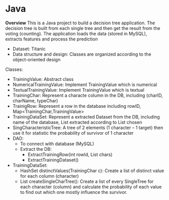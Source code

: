# Java
**Overview**
This is a Java project to build a decision tree application. 
The decision tree is built from each single tree and then get the result from the voting (counting). The application loads the data (stored in MySQL), extracts features and process the prediction
- Dataset: Titanic
- Data structure and design: Classes are organized according to the object-oriented design

Classes:
-	TrainingValue: Abstract class 
-	NumericalTrainingValue: Implement TrainingValue which is numerical 
-	TextualTrainingValue: Implement TrainingValue which is textual 
-	TrainingChar: Represent a  characte column in the DB, including (charID, charName, typeChar)
-	TrainigRow: Represent a row in the database including rowID, Map<TrainingChar,TrainingValue>
-	TrainingDataSet: Represent a extracted Dataset from the DB, including name of the database, List<TrainingRow> extracted according to List<TrainingChar> chosen
-	SingCharacteristicTree: A tree of 2 elements (1 character – 1 target) then use it for statistic the probability of survivor of 1 character
- DAO:
  -	To connect with database (MySQL)
  -	Extract the DB:
    -	ExtractTrainingRow(int rowId, List<TrainingChar> chars)
    -	ExtractTrainingDataset() 
- TrainingDataSet:
  -	HashSet<String> distinctValues(TrainingChar c): Create a list of distinct value for each column (character)
  -	List<SingleCharacteristicTree> createSingleCharTree(): Create a list of every SingleTree for each character (column) and calculate the probability of each value to find out which one mostly influence the survivor.

